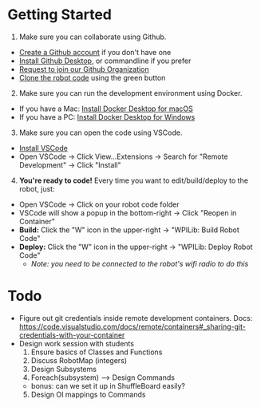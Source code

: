 # Getting Started

1. Make sure you can collaborate using Github.
  * [Create a Github account](https://github.com/join) if you don't have one
  * [Install Github Desktop](https://desktop.github.com/), or commandline if you prefer
  * [Request to join our Github Organization](https://github.com/orgs/epa-robotics)
  * [Clone the robot code](https://github.com/epa-robotics/travis-bot) using the green button

2. Make sure you can run the development environment using Docker.
  * If you have a Mac: [Install Docker Desktop for macOS](https://download.docker.com/mac/stable/Docker.dmg)
  * If you have a PC: [Install Docker Desktop for Windows](https://download.docker.com/win/stable/Docker%20for%20Windows%20Installer.exe)

3. Make sure you can open the code using VSCode.
  * [Install VSCode](https://code.visualstudio.com/download)
  * Open VSCode → Click View...Extensions → Search for "Remote Development" → Click "Install"

4. **You're ready to code!** Every time you want to edit/build/deploy to the robot, just:
  * Open VSCode → Click on your robot code folder
  * VSCode will show a popup in the bottom-right → Click "Reopen in Container"
  * **Build:** Click the "W" icon in the upper-right → "WPILib: Build Robot Code"
  * **Deploy:** Click the "W" icon in the upper-right → "WPILib: Deploy Robot Code"
    * _Note: you need to be connected to the robot's wifi radio to do this_

# Todo

* Figure out git credentials inside remote development containers. Docs: https://code.visualstudio.com/docs/remote/containers#_sharing-git-credentials-with-your-container
* Design work session with students
  1. Ensure basics of Classes and Functions
  2. Discuss RobotMap (integers)
  3. Design Subsystems
  4. Foreach(subsystem) --> Design Commands
    * bonus: can we set it up in ShuffleBoard easily?
  5. Design OI mappings to Commands